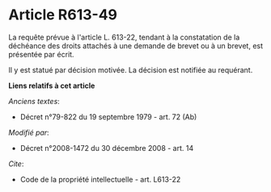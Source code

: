 # Article R613-49

La requête prévue à l'article L. 613-22, tendant à la constatation de la déchéance des droits attachés à une demande de
brevet ou à un brevet, est présentée par écrit. 

Il y est statué par décision motivée. La décision est notifiée au requérant.

**Liens relatifs à cet article**

_Anciens textes_:

  - Décret n°79-822 du 19 septembre 1979 - art. 72 (Ab)

_Modifié par_:

  - Décret n°2008-1472 du 30 décembre 2008 - art. 14

_Cite_:

  - Code de la propriété intellectuelle - art. L613-22
